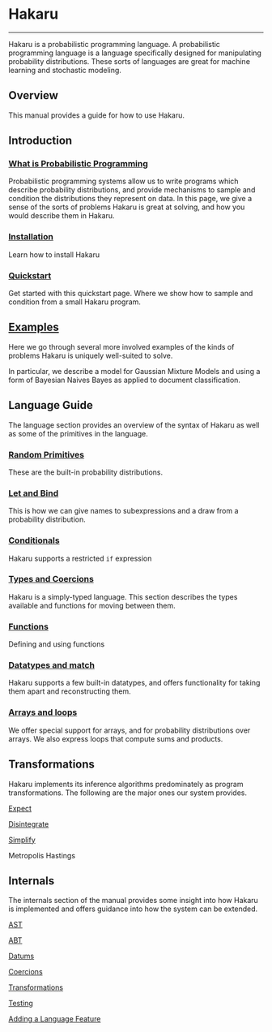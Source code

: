 <h1 class="logo">Hakaru</h1>

----------------------------

Hakaru is a probabilistic programming language. A probabilistic programming
language is a language specifically designed for manipulating probability
distributions. These sorts of languages are great for machine learning and
stochastic modeling.

## Overview

This manual provides a guide for how to use Hakaru.

## Introduction

### [What is Probabilistic Programming](intro/probprog)

Probabilistic programming systems allow us to write programs which
describe probability distributions, and provide mechanisms to
sample and condition the distributions they represent on data. In
this page, we give a sense of the sorts of problems Hakaru is
great at solving, and how you would describe them in Hakaru.

### [Installation](intro/installation)

Learn how to install Hakaru

### [Quickstart](intro/quickstart)

Get started with this quickstart page. Where we show
how to sample and condition from a small Hakaru program.

## [Examples](examples)

Here we go through several more involved examples of the kinds of
problems Hakaru is uniquely well-suited to solve.

In particular, we describe a model for Gaussian Mixture Models and
using a form of Bayesian Naives Bayes as applied to document
classification.

## Language Guide

The language section provides an overview of the syntax of Hakaru as
well as some of the primitives in the language.

### [Random Primitives](/lang/rand)

These are the built-in probability distributions.

### [Let and Bind](/lang/letbind)

This is how we can give names to subexpressions and a
draw from a probability distribution.

### [Conditionals](/lang/cond)

Hakaru supports a restricted `if` expression

### [Types and Coercions](/lang/coercions)

Hakaru is a simply-typed language. This section
describes the types available and functions for
moving between them.

### [Functions](/lang/functions)

Defining and using functions

### [Datatypes and match](/lang/datatypes)

Hakaru supports a few built-in datatypes, and offers functionality for
taking them apart and reconstructing them.

### [Arrays and loops](/lang/arrays)

We offer special support for arrays, and for probability
distributions over arrays.
We also express loops that compute sums and products.

## Transformations

Hakaru implements its inference algorithms predominately as
program transformations. The following are the major ones
our system provides.

[Expect](/transforms/expect)

[Disintegrate](/transforms/disintegrate)

[Simplify](/transforms/simplify)

Metropolis Hastings

## Internals

The internals section of the manual provides some insight into how
Hakaru is implemented and offers guidance into how the system can
be extended.

[AST](/internals/ast)

[ABT](/internals/abt)

[Datums](/internals/datums)

[Coercions](/internals/coercions)

[Transformations](/internals/transforms)

[Testing](/internals/testing)

[Adding a Language Feature](/internals/newfeature)

